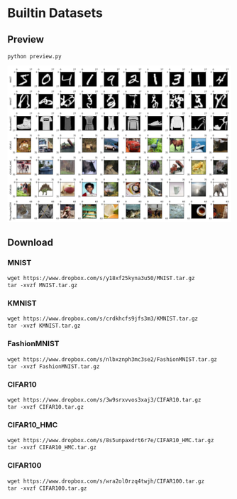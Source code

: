 # Builtin Datasets

## Preview

```
python preview.py
```
![](./preview.png)

## Download

### MNIST
```
wget https://www.dropbox.com/s/y18xf25kyna3u50/MNIST.tar.gz
tar -xvzf MNIST.tar.gz
```

### KMNIST
```
wget https://www.dropbox.com/s/crdkhcfs9jfs3m3/KMNIST.tar.gz
tar -xvzf KMNIST.tar.gz
```

### FashionMNIST
```
wget https://www.dropbox.com/s/nlbxznph3mc3se2/FashionMNIST.tar.gz
tar -xvzf FashionMNIST.tar.gz
```

### CIFAR10
```
wget https://www.dropbox.com/s/3w9srxvvos3xaj3/CIFAR10.tar.gz
tar -xvzf CIFAR10.tar.gz
```

### CIFAR10_HMC
```
wget https://www.dropbox.com/s/8s5unpaxdrt6r7e/CIFAR10_HMC.tar.gz
tar -xvzf CIFAR10_HMC.tar.gz
```

### CIFAR100
```
wget https://www.dropbox.com/s/wra2ol0rzq4twjh/CIFAR100.tar.gz
tar -xvzf CIFAR100.tar.gz
```
